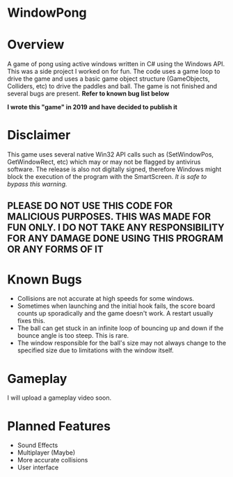 # WindowPong

<h1>Overview</h1>
A game of pong using active windows written in C# using the Windows API. This was a side project I worked on for fun. The code uses a game loop to drive the game and uses a basic game object structure (GameObjects, Colliders, etc) to drive the paddles and ball. The game is not finished and several bugs are present. <b>Refer to known bug list below</b>

<b>I wrote this "game" in 2019 and have decided to publish it</b>

<h1>Disclaimer</h1>
This game uses several native Win32 API calls such as (SetWindowPos, GetWindowRect, etc) which may or may not be flagged by antivirus software. The release is also not digitally signed, therefore Windows might block the execution of the program with the SmartScreen. <i>It is safe to bypass this warning.</i>

<h2><b>PLEASE DO NOT USE THIS CODE FOR MALICIOUS PURPOSES. THIS WAS MADE FOR FUN ONLY. I DO NOT TAKE ANY RESPONSIBILITY FOR ANY DAMAGE DONE USING THIS PROGRAM OR ANY FORMS OF IT</b></h2>

<h1>Known Bugs</h1>
<ul>
  <li>Collisions are not accurate at high speeds for some windows.</li>
  <li>Sometimes when launching and the initial hook fails, the score board counts up sporadically and the game doesn't work. A restart usually fixes this.</li>
  <li>The ball can get stuck in an infinite loop of bouncing up and down if the bounce angle is too steep. This is rare.</li>
  <li>The window responsible for the ball's size may not always change to the specified size due to limitations with the window itself.</li>
</ul>

<h1>Gameplay</h1>
I will upload a gameplay video soon.

<h1>Planned Features</h1>
<ul>
  <li>Sound Effects</li>
  <li>Multiplayer (Maybe)</li>
  <li>More accurate collisions</li>
  <li>User interface</li>
</ul>
